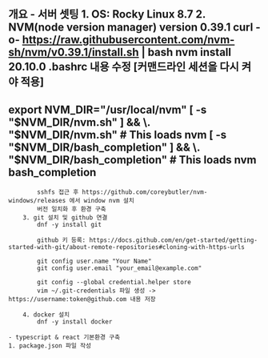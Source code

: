 개요
	- 서버 셋팅
		1. OS: Rocky Linux 8.7
		2. NVM(node version manager) version 0.39.1
			curl -o- https://raw.githubusercontent.com/nvm-sh/nvm/v0.39.1/install.sh | bash
			nvm install 20.10.0
			.bashrc 내용 수정 [커맨드라인 세션을 다시 켜야 적용]
------------------------------------------------------------------------------------------------------------
export NVM_DIR="/usr/local/nvm"
[ -s "$NVM_DIR/nvm.sh" ] && \. "$NVM_DIR/nvm.sh"  # This loads nvm
[ -s "$NVM_DIR/bash_completion" ] && \. "$NVM_DIR/bash_completion"  # This loads nvm bash_completion
------------------------------------------------------------------------------------------------------------
			
			sshfs 접근 후 https://github.com/coreybutler/nvm-windows/releases 에서 window nvm 설치
			버전 일치화 후 환경 구축
		3. git 설치 및 github 연결
			dnf -y install git
			
			github 키 등록: https://docs.github.com/en/get-started/getting-started-with-git/about-remote-repositories#cloning-with-https-urls
			
			git config user.name "Your Name"
			git config user.email "your_email@example.com"
			
			git config --global credential.helper store
			vim ~/.git-credentials 파일 생성 -> https://username:token@github.com 내용 저장
			
		4. docker 설치
			dnf -y install docker
			
	- typescript & react 기본환경 구축
    1. package.json 파일 작성